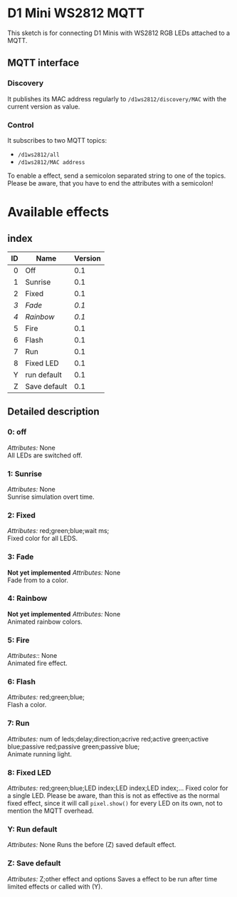 # D1 Mini WS2812 MQTT
This sketch is for connecting D1 Minis with WS2812 RGB LEDs attached to a MQTT.

## MQTT interface
### Discovery
It publishes its MAC address regularly to `/d1ws2812/discovery/MAC` with the
current version as value.

### Control
It subscribes to two MQTT topics:
* `/d1ws2812/all`
* `/d1ws2812/MAC address`

To enable a effect, send a semicolon separated string to one of the topics.
Please be aware, that you have to end the attributes with a semicolon!

# Available effects
## index
| ID | Name         | Version |
|---:|--------------|---------|
|  0 | Off          | 0.1     |
|  1 | Sunrise      | 0.1     |
|  2 | Fixed        | 0.1     |
| *3*| *Fade*       | *0.1*   |
| *4*|*Rainbow*     | *0.1*   |
|  5 | Fire         | 0.1     |
|  6 | Flash        | 0.1     |
|  7 | Run          | 0.1     |
|  8 | Fixed LED    | 0.1     |
|  Y | run default  | 0.1     |
|  Z | Save default | 0.1     |


## Detailed description
### 0: off
*Attributes:* None  
All LEDs are switched off.

### 1: Sunrise
*Attributes:* None  
Sunrise simulation overt time.

### 2: Fixed
*Attributes:*  red;green;blue;wait ms;  
Fixed color for all LEDS.

### 3: Fade
**Not yet implemented**
*Attributes:* None  
Fade from to a color.

### 4: Rainbow
**Not yet implemented**
*Attributes:* None  
Animated rainbow colors.

### 5: Fire
*Attributes:*: None  
Animated fire effect.

### 6: Flash
*Attributes:* red;green;blue;  
Flash a color.

### 7: Run
*Attributes:* num of leds;delay;direction;acrive red;active green;active blue;passive red;passive green;passive blue;  
Animate running light.

### 8: Fixed LED
*Attributes:* red;green;blue;LED index;LED index;LED index;...
Fixed color for a single LED. Please be aware, than this is not as effective as the normal fixed effect, since it will call `pixel.show()` for every LED on its own, not to mention the MQTT overhead.

### Y: Run default
*Attributes:* None
Runs the before (Z) saved default effect.

### Z: Save default
*Attributes:* Z;other effect and options
Saves a effect to be run after time limited effects or called with (Y).
